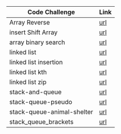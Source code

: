 
| Code Challenge                    | Link                                               |
| --------                          | -------                                            |
|Array Reverse                      |[url](./reverseArray/Whiteboard.md)                 |
|insert Shift Array                 |[url](./insert%20Shift%20Array/Whiteboard.md)       |
|array binary search                |[url](./arrayBinarySearch/whiteboard.md)            |
|linked list                        |[url](./linkedList/whiteBord.md)                    |
|linked list insertion              |[url](./linkedList/whiteBord.md)                    |
|linked list kth                    |[url](./linkedList/whiteBord.md)                    |
|linked list zip                    |[url](./linkedList/whiteBord.md)                    |
|stack-and-queue                    |[url](./stack-and-queue/WhiteBorad.md)              |
|stack-queue-pseudo                 |[url](./stack-and-queue/stack_queue_pseudo.md)      |
|stack-queue-animal-shelter         |[url](./stack_queue_animal_shelter/stack-queue-animal-shelter.md)  |
|stack_queue_brackets               |[url](./stack_queue_brackets/stack-queue-brackets.md)              |






